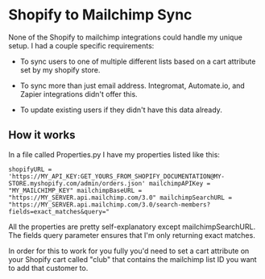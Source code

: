 # Shopify to Mailchimp Sync 
None of the Shopify to mailchimp integrations could handle my unique setup. I had a couple specific requirements:

- To sync users to one of multiple different lists based on a cart attribute set by my shopify store.

- To sync more than just email address. Integromat, Automate.io, and Zapier integrations didn't offer this.

- To update existing users if they didn't have this data already.

## How it works

In a file called Properties.py I have my properties listed like this:

`shopifyURL = 'https://MY_API_KEY:GET_YOURS_FROM_SHOPIFY_DOCUMENTATION@MY-STORE.myshopify.com/admin/orders.json'
mailchimpAPIKey = "MY_MAILCHIMP_KEY"
mailchimpBaseURL = "https://MY_SERVER.api.mailchimp.com/3.0"
mailchimpSearchURL = "https://MY_SERVER.api.mailchimp.com/3.0/search-members?fields=exact_matches&query="`

All the properties are pretty self-explanatory except mailchimpSearchURL. The fields query parameter ensures that I'm only returning exact matches.

In order for this to work for you fully you'd need to set a cart attribute on your Shopify cart called "club" that contains the mailchimp list ID you want to add that customer to.

